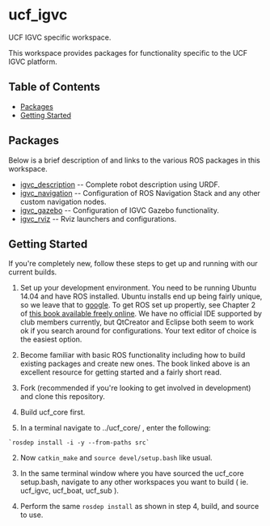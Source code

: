# ucf_igvc
UCF IGVC specific workspace.

This workspace provides packages for functionality specific to the UCF IGVC platform.

## Table of Contents
* [Packages](#packages)
* [Getting Started](#getting-started)

## <a name="packages"></a>Packages
Below is a brief description of and links to the various ROS packages in this workspace.
* [igvc_description](https://github.com/ucfroboticsclub/ucf_robotics/tree/master/ucf_igvc/src/igvc/igvc_description) -- Complete robot description using URDF.
* [igvc_navigation](https://github.com/ucfroboticsclub/ucf_robotics/tree/master/ucf_igvc/src/igvc_apps/igvc_navigation) -- Configuration of ROS Navigation Stack and any other custom navigation nodes.
* [igvc_gazebo](https://github.com/ucfroboticsclub/ucf_robotics/tree/master/ucf_igvc/src/igvc_simulator/igvc_gazebo) -- Configuration of IGVC Gazebo functionality.
* [igvc_rviz](https://github.com/ucfroboticsclub/ucf_robotics/tree/master/ucf_igvc/src/igvc_viz/igvc_rviz) -- Rviz launchers and configurations.

## <a name="getting-started"></a>Getting Started
If you're completely new, follow these steps to get up and running with our current builds.

1. Set up your development environment.  You need to be running Ubuntu 14.04 and have ROS installed.  Ubuntu installs end up being fairly unique, so we leave that to [google](http://google.com).  To get ROS set up propertly, see Chapter 2 of [this book available freely online](http://www.cse.sc.edu/~jokane/agitr/).  We have no official IDE supported by club members currently, but QtCreator and Eclipse both seem to work ok if you search around for configurations.  Your text editor of choice is the easiest option.

2. Become familiar with basic ROS functionality including how to build existing packages and create new ones.  The book linked above is an excellent resource for getting started and a fairly short read.

3. Fork (recommended if you're looking to get involved in development) and clone this repository.

4. Build ucf_core first.
  1. In a terminal navigate to ../ucf_core/ , enter the following:
    
    `rosdep install -i -y --from-paths src`
    
  2. Now `catkin_make` and `source devel/setup.bash` like usual.
  
5. In the same terminal window where you have sourced the ucf_core setup.bash, navigate to any other workspaces you want to build ( ie. ucf_igvc, ucf_boat, ucf_sub ).

6. Perform the same `rosdep install` as shown in step 4, build, and source to use.
